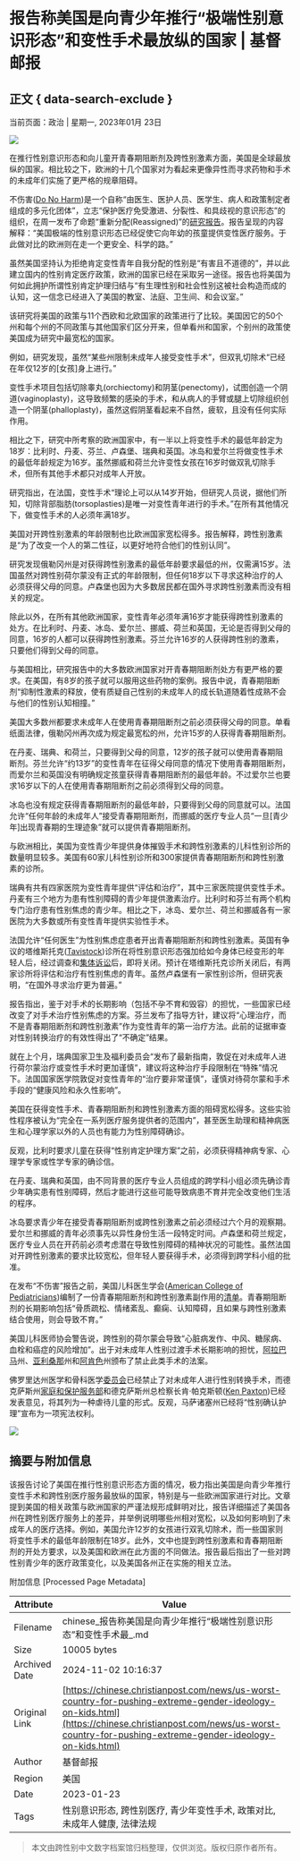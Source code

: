 # 报告称美国是向青少年推行“极端性别意识形态”和变性手术最放纵的国家 | 基督邮报

## 正文 { data-search-exclude }


当前页面：政治 | 星期一, 2023年01月 23日

![](https://cdn-chinese.christianpost.com/files/cache/image/1/57/15713_w_935_622.jpg)

在推行性别意识形态和向儿童开青春期阻断剂及跨性别激素方面，美国是全球最放纵的国家。相比较之下，欧洲的十几个国家对为看起来更像异性而寻求药物和手术的未成年们实施了更严格的规章阻碍。

不伤害([Do No Harm](https://donoharmmedicine.org/about/))是一个自称“由医生、医护人员、医学生、病人和政策制定者组成的多元化团体”，立志“保护医疗免受激进、分裂性、和具歧视的意识形态”的组织，在周一发布了命题“重新分配(Reassigned)”的[研究报告](https://donoharmmedicine.org/research/2023/reassigned/)。报告呈现的内容解释：“美国极端的性别意识形态已经促使它向年幼的孩童提供变性医疗服务。于此做对比的欧洲则在走一个更安全、科学的路。”

虽然美国坚持认为拒绝肯定变性青年自我分配的性别是“有害且不道德的”，并以此建立国内的性别肯定医疗政策，欧洲的国家已经在采取另一途径。报告也将美国为何如此拥护所谓性别肯定护理归结与“有生理性别和社会性别这被社会构造而成的认知，这一信念已经进入了美国的教室、法庭、卫生间、和会议室。”

该研究将美国的政策与11个西欧和北欧国家的政策进行了比较。美国因它的50个州和每个州的不同政策与其他国家们区分开来，但单看州和国家，个别州的政策使美国成为研究中最宽松的国家。

例如，研究发现，虽然“某些州限制未成年人接受变性手术”，但双乳切除术“已经在年仅12岁的\[女孩\]身上进行。”

变性手术项目包括切除睾丸(orchiectomy)和阴茎(penectomy)，试图创造一个阴道(vaginoplasty)，这导致频繁的感染的手术，和从病人的手臂或腿上切除组织创造一个阴茎(phalloplasty)，虽然这假阴茎看起来不自然，疲软，且没有任何实际作用。

相比之下，研究中所考察的欧洲国家中，有一半以上将变性手术的最低年龄定为18岁：比利时、丹麦、芬兰、卢森堡、瑞典和英国。冰岛和爱尔兰将做变性手术的最低年龄规定为16岁。虽然挪威和荷兰允许变性女孩在16岁时做双乳切除手术，但所有其他手术都只对成年人开放。

研究指出，在法国，变性手术“理论上可以从14岁开始，但研究人员说，据他们所知，切除背部脂肪(torsoplasties)是唯一对变性青年进行的手术。”在所有其他情况下，做变性手术的人必须年满18岁。

美国对开跨性别激素的年龄限制也比欧洲国家宽松得多。报告解释，跨性别激素是“为了改变一个人的第二性征，以更好地符合他们的性别认同”。

研究发现俄勒冈州是对获得跨性别激素的最低年龄要求最低的州，仅需满15岁。法国虽然对跨性别荷尔蒙没有正式的年龄限制，但任何18岁以下寻求这种治疗的人必须获得父母的同意。卢森堡也因为大多数居民都在国外寻求跨性别激素而没有相关的规定。

除此以外，在所有其他欧洲国家，变性青年必须年满16岁才能获得跨性别激素的处方。在比利时、丹麦、冰岛、爱尔兰、挪威、荷兰和英国，无论是否得到父母的同意，16岁的人都可以获得跨性别激素。芬兰允许16岁的人获得跨性别的激素，只要他们得到父母的同意。

与美国相比，研究报告中的大多数欧洲国家对开青春期阻断剂处方有更严格的要求。在美国，有8岁的孩子就可以服用这些药物的案例。报告中说，青春期阻断剂“抑制性激素的释放，使有质疑自己性别的未成年人的成长轨道随着性成熟不会与他们的性别认知相撞。”

美国大多数州都要求未成年人在使用青春期阻断剂之前必须获得父母的同意。单看纸面法律，俄勒冈州再次成为规定最宽松的州，允许15岁的人获得青春期阻断剂。

在丹麦、瑞典、和荷兰，只要得到父母的同意，12岁的孩子就可以使用青春期阻断剂。芬兰允许“约13岁”的变性青年在征得父母同意的情况下使用青春期阻断剂，而爱尔兰和英国没有明确规定孩童获得青春期阻断剂的最低年龄。不过爱尔兰也要求16岁以下的人在使用青春期阻断剂之前必须得到父母的同意。

冰岛也没有规定获得青春期阻断剂的最低年龄，只要得到父母的同意就可以。法国允许“任何年龄的未成年人”接受青春期阻断剂，而挪威的医疗专业人员“一旦\[青少年\]出现青春期的生理迹象”就可以提供青春期阻断剂。

与欧洲相比，美国为变性青少年提供身体摧毁手术和跨性别激素的儿科性别诊所的数量明显较多。美国有60家儿科性别诊所和300家提供青春期阻断剂和跨性别激素的诊所。

瑞典有共有四家医院为变性青年提供“评估和治疗”，其中三家医院提供变性手术。丹麦有三个地方为患有性别障碍的青少年提供激素治疗。比利时和芬兰有两个机构专门治疗患有性别焦虑的青少年。相比之下，冰岛、爱尔兰、荷兰和挪威各有一家医院为大多数或所有变性青年提供实验性手术。

法国允许“任何医生”为性别焦虑症患者开出青春期阻断剂和跨性别激素。英国有争议的塔维斯托克([Tavistock](https://www.christianpost.com/news/uk-nhs-to-shutter-tavistock-gender-clinic-after-formal-review.html))诊所在将性别意识形态强加给如今身体已经变形的年轻人后，经过调查和[集体诉讼](https://www.christianpost.com/news/uk-tavistock-gender-clinic-to-face-massive-class-action-lawsuit.html)后，即将关闭。预计在塔维斯托克诊所关闭后，有两家诊所将评估和治疗有性别焦虑的青年。虽然卢森堡有一家性别诊所，但研究表明，“在国外寻求治疗更为普遍。”

报告指出，鉴于对手术的长期影响（包括不孕不育和毁容）的担忧，一些国家已经改变了对手术治疗性别焦虑的方案。芬兰发布了指导方针，建议将“心理治疗，而不是青春期阻断剂和跨性别激素”作为变性青年的第一治疗方法。此前的证据审查对性别转换治疗的有效性得出了“不确定”结果。

就在上个月，瑞典国家卫生及福利委员会“发布了最新指南，敦促在对未成年人进行荷尔蒙治疗或变性手术时更加谨慎”，建议将这种治疗手段限制在“特殊”情况下。法国国家医学院敦促对变性青年的“治疗要非常谨慎”，谨慎对待荷尔蒙和手术手段的“健康风险和永久性影响”。

美国在获得变性手术、青春期阻断剂和跨性别激素方面的阻碍宽松得多。这些实验性程序被认为“完全在一系列医疗服务提供者的范围内”，甚至医生助理和精神病医生和心理学家以外的人员也有能力为性别障碍确诊。

反观，比利时要求儿童在获得“性别肯定护理方案”之前，必须获得精神病专家、心理学专家或性学专家的确诊信。

在丹麦、瑞典和英国，由不同背景的医疗专业人员组成的跨学科小组必须先确诊青少年确实患有性别障碍，然后才能进行这些可能导致病患不育并完全改变他们生活的程序。

冰岛要求青少年在接受青春期阻断剂或跨性别激素之前必须经过六个月的观察期。爱尔兰和挪威的青年必须事先以异性身份生活一段特定时间。卢森堡和荷兰规定，医疗专业人员在开药前必须考虑潜在导致性别障碍的精神状况的可能性。虽然法国对开跨性别激素的要求比较宽松，但年轻人要获得手术，必须得到跨学科小组的批准。

在发布“不伤害”报告之前，美国儿科医生学会([American College of Pediatricians](https://acpeds.org/about))编制了一份青春期阻断剂和跨性别激素副作用的[清单](https://acpeds.org/transgender-interventions-harm-children)。青春期阻断剂的长期影响包括“骨质疏松、情绪紊乱、癫痫、认知障碍，且如果与跨性别激素结合使用，则会导致不育。”

美国儿科医师协会警告说，跨性别的荷尔蒙会导致“心脏病发作、中风、糖尿病、血栓和癌症的风险增加”。出于对未成年人性别过渡手术长期影响的担忧，[阿拉巴马](https://www.christianpost.com/news/alabama-gov-kay-ivey-signs-bill-banning-genital-mutilation-of-kids.html)州、[亚利桑那](https://www.christianpost.com/news/arizona-bans-gender-reassignment-surgeries-for-minors.html)州和[阿肯色](https://www.christianpost.com/news/arkansas-lawmakers-override-veto-of-bill-banning-child-sex-changes.html)州颁布了禁止此类手术的法案。

佛罗里达州医学和骨科医学[委员会](https://www.christianpost.com/news/florida-medical-boards-ban-gender-transition-surgeries-on-minors.html)已经禁止了对未成年人进行性别转换手术，而德克萨斯州[家庭和保护服务部](https://www.christianpost.com/news/texas-declares-trans-surgeries-for-minors-child-abuse.html)和德克萨斯州总检察长肯·帕克斯顿([Ken Paxton](https://www.christianpost.com/news/texas-ag-says-puberty-blockers-for-trans-kids-child-abuse.html))已经发表意见，将其列为一种虐待儿童的形式。反观，马萨诸塞州已经将“性别确认护理”宣布为一项宪法权利。

![](https://chinese.christianpost.com/pixelp27282r3449a6.gif?rd=63469748)

## 摘要与附加信息

<!-- tcd_abstract -->
该报告讨论了美国在推行性别意识形态方面的情况，极力指出美国是向青少年推行变性手术和跨性别医疗服务最放纵的国家，特别是与一些欧洲国家进行对比。文章提到美国的相关政策与欧洲国家的严谨法规形成鲜明对比，报告详细描述了美国各州在跨性别医疗服务上的差异，并举例说明哪些州相对宽松，以及如何影响到了未成年人的医疗选择。例如，美国允许12岁的女孩进行双乳切除术，而一些国家则将变性手术的最低年龄限制在18岁。此外，文中也提到跨性别激素和青春期阻断剂的开处方要求，以及美国和欧洲在此方面的不同做法。报告最后指出了一些对跨性别青少年的医疗政策变化，以及美国各州正在实施的相关立法。
<!-- tcd_abstract_end -->

附加信息 [Processed Page Metadata]

| Attribute       | Value                                  |
|-----------------|----------------------------------------|
| Filename        | chinese_报告称美国是向青少年推行“极端性别意识形态”和变性手术最_.md                             |
| Size            | 10005 bytes                           |
| Archived Date   | 2024-11-02 10:16:37                             |
| Original Link   | [https://chinese.christianpost.com/news/us-worst-country-for-pushing-extreme-gender-ideology-on-kids.html](https://chinese.christianpost.com/news/us-worst-country-for-pushing-extreme-gender-ideology-on-kids.html)                       |
| Author          | 基督邮报                               |
| Region          | 美国                               |
| Date            | 2023-01-23                                 |
| Tags            | 性别意识形态, 跨性别医疗, 青少年变性手术, 政策对比, 未成年人健康, 法律法规                                 |
>
> 本文由跨性别中文数字档案馆归档整理，仅供浏览。版权归原作者所有。
>